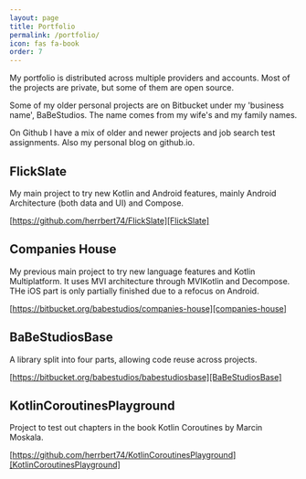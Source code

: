 ```yaml
---
layout: page
title: Portfolio
permalink: /portfolio/
icon: fas fa-book
order: 7
---
```


My portfolio is distributed across multiple providers and accounts. Most of the projects are private, but some of them are open source.

Some of my older personal projects are on Bitbucket under my 'business name', BaBeStudios. The name comes from my wife's and my family names.

On Github I have a mix of older and newer projects and job search test assignments. Also my personal blog on github.io.

## FlickSlate

My main project to try new Kotlin and Android features, mainly Android Architecture (both data and UI) and Compose.

[https://github.com/herrbert74/FlickSlate][FlickSlate]

## Companies House

My previous main project to try new language features and Kotlin Multiplatform. It uses MVI architecture through MVIKotlin and Decompose. THe iOS part is only partially finished due to a refocus on Android.

[https://bitbucket.org/babestudios/companies-house][companies-house]

## BaBeStudiosBase

A library split into four parts, allowing code reuse across projects.

[https://bitbucket.org/babestudios/babestudiosbase][BaBeStudiosBase]

## KotlinCoroutinesPlayground

Project to test out chapters in the book Kotlin Coroutines by Marcin Moskala.

[https://github.com/herrbert74/KotlinCoroutinesPlayground][KotlinCoroutinesPlayground]

[companies-house]: https://bitbucket.org/babestudios/companies-house
[BaBeStudiosBase]: https://bitbucket.org/babestudios/babestudiosbase
[KotlinCoroutinesPlayground]: https://github.com/herrbert74/KotlinCoroutinesPlayground
[FlickSlate]: https://github.com/herrbert74/FlickSlate
